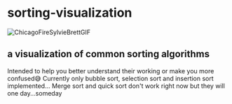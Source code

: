 # sorting-visualization 
![ChicagoFireSylvieBrettGIF](https://github.com/sahilsol0/sorting-visualization/assets/161235100/f8ccfb7d-93f6-4443-b327-ff945036a7bb)

## a visualization of common sorting algorithms
Intended to help you better understand their working or make you more confused😅
Currently only bubble sort, selection  sort and insertion sort implemented...
Merge sort and quick sort don't work right now but they will one day...someday
